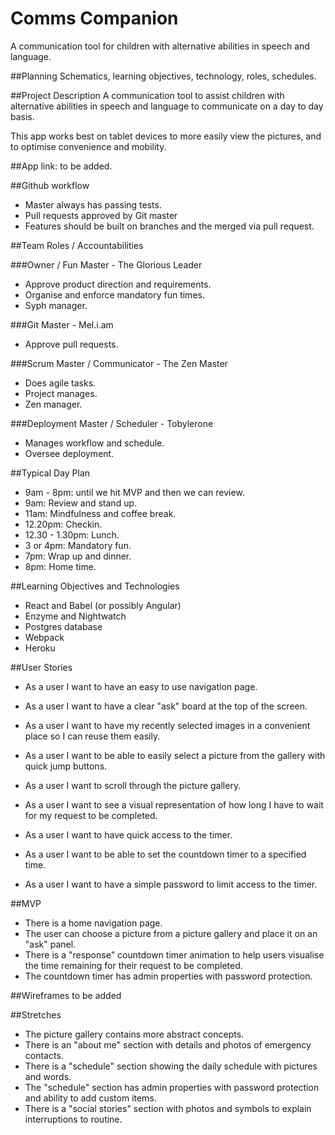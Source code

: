 # Comms Companion
A communication tool for children with alternative abilities in speech and language.

##Planning
Schematics, learning objectives, technology, roles, schedules.

##Project Description
A communication tool to assist children with alternative abilities in speech and language to communicate on a day to day basis.

This app works best on tablet devices to more easily view the pictures, and to optimise convenience and mobility. 

##App link:
to be added.

##Github workflow
* Master always has passing tests.
* Pull requests approved by Git master
* Features should be built on branches and the merged via pull request.

##Team Roles / Accountabilities

###Owner / Fun Master - The Glorious Leader
* Approve product direction and requirements.
* Organise and enforce mandatory fun times.
* Syph manager.

###Git Master - Mel.i.am
* Approve pull requests.

###Scrum Master / Communicator - The Zen Master
* Does agile tasks.
* Project manages.
* Zen manager.

###Deployment Master / Scheduler - Tobylerone
* Manages workflow and schedule.
* Oversee deployment.

##Typical Day Plan
* 9am - 8pm: until we hit MVP and then we can review.
* 9am: Review and stand up.
* 11am: Mindfulness and coffee break.
* 12.20pm: Checkin.
* 12.30 - 1.30pm: Lunch.
* 3 or 4pm: Mandatory fun.
* 7pm: Wrap up and dinner.
* 8pm: Home time.

##Learning Objectives and Technologies
* React and Babel (or possibly Angular)
* Enzyme and Nightwatch
* Postgres database
* Webpack
* Heroku

##User Stories
* As a user I want to have an easy to use navigation page.
* As a user I want to have a clear "ask" board at the top of the screen.
* As a user I want to have my recently selected images in a convenient place so I can reuse them easily.
* As a user I want to be able to easily select a picture from the gallery with quick jump buttons.
* As a user I want to scroll through the picture gallery.
* As a user I want to see a visual representation of how long I have to wait for my request to be completed.

* As a user I want to have quick access to the timer.
* As a user I want to be able to set the countdown timer to a specified time.
* As a user I want to have a simple password to limit access to the timer.

##MVP
* There is a home navigation page.
* The user can choose a picture from a picture gallery and place it on an "ask" panel.
* There is a "response" countdown timer animation to help users visualise the time remaining for their request to be completed.
* The countdown timer has admin properties with password protection.

##Wireframes
to be added

##Stretches
* The picture gallery contains more abstract concepts.
* There is an "about me" section with details and photos of emergency contacts.
* There is a "schedule" section showing the daily schedule with pictures and words.
* The "schedule" section has admin properties with password protection and ability to add custom items.
* There is a "social stories" section with photos and symbols to explain interruptions to routine.
